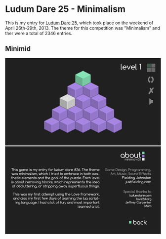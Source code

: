 # Ludum Dare 25 - Minimalism

This is my entry for
[Ludum Dare 25](http://ludumdare.com/compo/ludum-dare-26/?action=preview),
which took place on the weekend of April 26th-29th, 2013. The theme for this
competition was "Minimalism" and ther were a total of 2346 entries.

## Minimid
![screenshot-gameplay](screenshots/mm-playing.png)
![screenshot-about](screenshots/mm-about.png)
